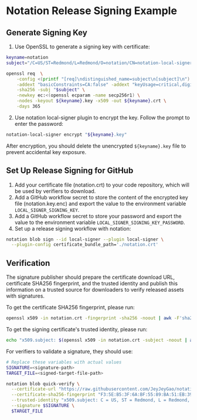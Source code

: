 # Notation Release Signing Example

## Generate Signing Key
1. Use OpenSSL to generate a signing key with certificate:
```sh
keyname=notation
subject="/C=US/ST=Redmond/L=Redmond/O=notation/CN=notation-local-signer"

openssl req  \
    -config <(printf "[req]\ndistinguished_name=subject\n[subject]\n") \
    -addext "basicConstraints=CA:false" -addext "keyUsage=critical,digitalSignature" -addext "extendedKeyUsage=codeSigning" \
    -sha256 -subj "$subject" \
    -newkey ec:<(openssl ecparam -name secp256r1) \
    -nodes -keyout ${keyname}.key -x509 -out ${keyname}.crt \
    -days 365
```

2. Use notation local-signer plugin to encrypt the key. Follow the prompt to enter the password:
```sh
notation-local-signer encrypt "${keyname}.key"
```

After encryption, you should delete the unencrypted `${keyname}.key` file to prevent accidental key exposure.

## Set Up Release Signing for GitHub
1. Add your certificate file (notation.crt) to your code repository, which will be used by verifiers to download.
2. Add a GitHub workflow secret to store the content of the encrypted key file (notation.key.enc) and export the value to the environment variable `LOCAL_SIGNER_SIGNING_KEY`.
3. Add a GitHub workflow secret to store your password and export the value to the environment variable `LOCAL_SIGNER_SIGNING_KEY_PASSWORD`.
4. Set up a release signing workflow with notation:
```sh
notation blob sign --id local-signer --plugin local-signer \
  --plugin-config certificate_bundle_path='./notation.crt'
```


## Verification
The signature publisher should prepare the certificate download URL, certificate SHA256 fingerprint, and the trusted identity and publish this information on a trusted source for downloaders to verify released assets with signatures.

To get the certificate SHA256 fingerprint, please run:
```bash
openssl x509 -in notation.crt -fingerprint -sha256 -noout | awk -F'sha256 Fingerprint=' '{print $2}'
```

To get the signing certificate's trusted identity, please run:
```bash
echo "x509.subject: $(openssl x509 -in notation.crt -subject -noout | awk -F'subject=' '{print $2}')"
```

For verifiers to validate a signature, they should use:
```bash
# Replace these variables with actual values
SIGNATURE=<signature-path>
TARGET_FILE=<signed-target-file-path>

notation blob quick-verify \
  --certificate-url "https://raw.githubusercontent.com/JeyJeyGao/notation-local-signer/refs/tags/v0.1.0/notation.crt" \
  --certificate-sha256-fingerprint "F3:5E:B5:3F:6A:BF:55:89:BA:51:EB:39:7B:1A:BA:3A:0A:30:77:14:2C:12:BD:86:EF:5F:CD:54:C5:BE:8B:C4" \
  --trusted-identity "x509.subject: C = US, ST = Redmond, L = Redmond, O = notation, CN = notation-local-signer" \
  --signature $SIGNATURE \
  $TARGET_FILE
```
